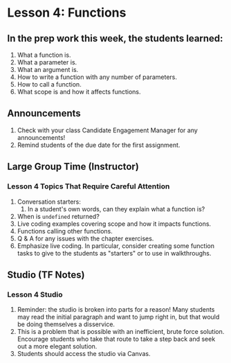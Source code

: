 # Lesson 4: Functions

## In the prep work this week, the students learned:
1. What a function is.
1. What a parameter is.
1. What an argument is.
1. How to write a function with any number of parameters.
1. How to call a function.
1. What scope is and how it affects functions.

## Announcements
1. Check with your class Candidate Engagement Manager for any announcements!
1. Remind students of the due date for the first assignment.

## Large Group Time (Instructor)

### Lesson 4 Topics That Require Careful Attention
1. Conversation starters:
   1. In a student's own words, can they explain what a function is?
1. When is ``undefined`` returned?
1. Live coding examples covering scope and how it impacts functions.
1. Functions calling other functions.
1. Q & A for any issues with the chapter exercises.
1. Emphasize live coding. In particular, consider creating some function tasks to give to the students as "starters" or to use in walkthroughs.

## Studio (TF Notes)

### Lesson 4 Studio
1. Reminder: the studio is broken into parts for a reason! Many students may read the initial paragraph and want to jump right in, but that would be doing themselves a disservice.
1. This is a problem that is possible with an inefficient, brute force solution. Encourage students who take that route to take a step back and seek out a more elegant solution.
1. Students should access the studio via Canvas.